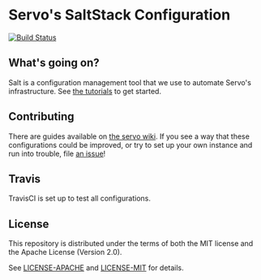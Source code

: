 # Servo's SaltStack Configuration

[![Build Status](https://travis-ci.org/servo/saltfs.svg)](https://travis-ci.org/servo/saltfs)

## What's going on?

Salt is a configuration management tool that we use to automate Servo's
infrastructure. See [the tutorials](http://docs.saltstack.com/en/latest/topics/tutorials/) to get started.

## Contributing

There are guides available on [the servo wiki](https://github.com/servo/servo/wiki/Buildbot-administration).
If you see a way that these configurations could be improved, or try to set up
your own instance and run into trouble, file [an issue](https://github.com/servo/saltfs/issues/new)!

## Travis

TravisCI is set up to test all configurations.

## License

This repository is distributed under the terms of both the MIT license
and the Apache License (Version 2.0).

See [LICENSE-APACHE](LICENSE-APACHE) and [LICENSE-MIT](LICENSE-MIT) for details.
